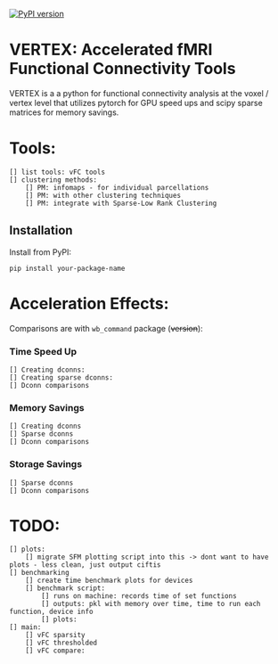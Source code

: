 [![PyPI version](https://badge.fury.io/py/vertex-FC.svg)](https://pypi.org/project/vertex-FC/)

# VERTEX: Accelerated fMRI Functional Connectivity Tools
VERTEX is a a python for functional connectivity analysis at the voxel / vertex level that utilizes pytorch for GPU speed ups and scipy sparse matrices for memory savings.

# Tools:
	[] list tools: vFC tools
	[] clustering methods:
		[] PM: infomaps - for individual parcellations
		[] PM: with other clustering techniques
		[] PM: integrate with Sparse-Low Rank Clustering

## Installation

Install from PyPI:

```pip install your-package-name```

# Acceleration Effects:
Comparisons are with `wb_command` package (~~version~~):

### Time Speed Up
	[] Creating dconns:
	[] Creating sparse dconns:
	[] Dconn comparisons

### Memory Savings
	[] Creating dconns
	[] Sparse dconns
	[] Dconn comparisons

### Storage Savings
	[] Sparse dconns
	[] Dconn comparisons



# TODO:
	[] plots:
		[] migrate SFM plotting script into this -> dont want to have plots - less clean, just output ciftis
	[] benchmarking
		[] create time benchmark plots for devices
		[] benchmark script:
			[] runs on machine: records time of set functions
			[] outputs: pkl with memory over time, time to run each function, device info
			[] plots: 
	[] main:
		[] vFC sparsity
		[] vFC thresholded
		[] vFC compare: 
